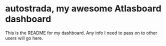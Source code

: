 # autostrada, my awesome Atlasboard dashboard
This is the README for my dashboard. Any info I need to pass on to other users will go here.